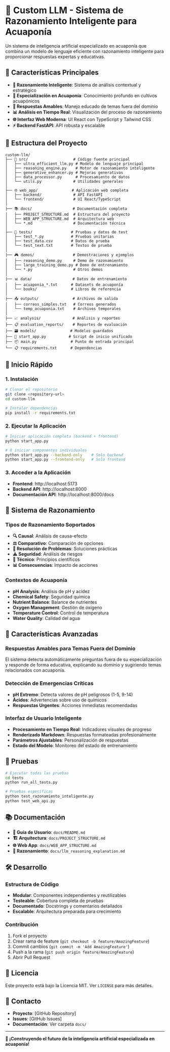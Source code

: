 # 🤖 Custom LLM - Sistema de Razonamiento Inteligente para Acuaponía

Un sistema de inteligencia artificial especializado en acuaponía que combina un modelo de lenguaje eficiente con razonamiento inteligente para proporcionar respuestas expertas y educativas.

## 🌟 Características Principales

- **🧠 Razonamiento Inteligente**: Sistema de análisis contextual y estratégico
- **🎯 Especialización en Acuaponía**: Conocimiento profundo en cultivos acuapónicos
- **🤝 Respuestas Amables**: Manejo educado de temas fuera del dominio
- **📊 Análisis en Tiempo Real**: Visualización del proceso de razonamiento
- **🌐 Interfaz Web Moderna**: UI React con TypeScript y Tailwind CSS
- **⚡ Backend FastAPI**: API robusta y escalable

## 📁 Estructura del Proyecto

```
custom-llm/
├── 📁 src/                    # Código fuente principal
│   ├── ultra_efficient_llm.py # Modelo de lenguaje principal
│   ├── reasoning_engine.py    # Motor de razonamiento inteligente
│   ├── generative_enhancer.py # Mejoras generativas
│   ├── data_processor.py      # Procesamiento de datos
│   └── utils.py              # Utilidades generales
│
├── 🌐 web_app/               # Aplicación web completa
│   ├── backend/              # API FastAPI
│   └── frontend/             # UI React/TypeScript
│
├── 📚 docs/                  # Documentación completa
│   ├── PROJECT_STRUCTURE.md  # Estructura del proyecto
│   ├── WEB_APP_STRUCTURE.md  # Arquitectura web
│   └── *.md                  # Documentación técnica
│
├── 🧪 tests/                 # Pruebas y datos de test
│   ├── test_*.py            # Pruebas unitarias
│   ├── test_data.csv        # Datos de prueba
│   └── test_text.txt        # Textos de prueba
│
├── 🎮 demos/                 # Demostraciones y ejemplos
│   ├── reasoning_demo.py     # Demo de razonamiento
│   ├── large_training_demo.py # Demo de entrenamiento
│   └── *.py                  # Otros demos
│
├── 📊 data/                  # Datos de entrenamiento
│   ├── acuaponia_*.txt      # Datasets de acuaponía
│   └── books/               # Libros de referencia
│
├── 📤 outputs/               # Archivos de salida
│   ├── correos_simples.txt   # Correos generados
│   └── temp_acuaponia.txt    # Archivos temporales
│
├── 📈 analysis/              # Análisis y reportes
├── 📋 evaluation_reports/    # Reportes de evaluación
├── 🗃️ models/               # Modelos guardados
├── 🚀 start_app.py          # Script de inicio unificado
├── 📦 main.py               # Punto de entrada principal
└── 📋 requirements.txt      # Dependencias
```

## 🚀 Inicio Rápido

### 1. Instalación
```bash
# Clonar el repositorio
git clone <repository-url>
cd custom-llm

# Instalar dependencias
pip install -r requirements.txt
```

### 2. Ejecutar la Aplicación
```bash
# Iniciar aplicación completa (backend + frontend)
python start_app.py

# O iniciar componentes individuales
python start_app.py --backend-only    # Solo backend
python start_app.py --frontend-only   # Solo frontend
```

### 3. Acceder a la Aplicación
- **Frontend**: http://localhost:5173
- **Backend API**: http://localhost:8000
- **Documentación API**: http://localhost:8000/docs

## 🧠 Sistema de Razonamiento

### Tipos de Razonamiento Soportados
- **🔍 Causal**: Análisis de causa-efecto
- **⚖️ Comparativo**: Comparación de opciones
- **🔧 Resolución de Problemas**: Soluciones prácticas
- **⚠️ Seguridad**: Análisis de riesgos
- **🔬 Técnico**: Principios científicos
- **📊 Consecuencias**: Impacto de acciones

### Contextos de Acuaponía
- **pH Analysis**: Análisis de pH y acidez
- **Chemical Safety**: Seguridad química
- **Nutrient Balance**: Balance de nutrientes
- **Oxygen Management**: Gestión de oxígeno
- **Temperature Control**: Control de temperatura
- **Water Quality**: Calidad del agua

## 🎯 Características Avanzadas

### Respuestas Amables para Temas Fuera del Dominio
El sistema detecta automáticamente preguntas fuera de su especialización y responde de forma educativa, explicando su dominio y sugiriendo temas relacionados con acuaponía.

### Detección de Emergencias Críticas
- **pH Extremo**: Detecta valores de pH peligrosos (1-5, 9-14)
- **Ácidos**: Advertencias sobre uso de químicos
- **Respuestas Urgentes**: Acciones inmediatas recomendadas

### Interfaz de Usuario Inteligente
- **Procesamiento en Tiempo Real**: Indicadores visuales de progreso
- **Renderizado Markdown**: Respuestas formateadas profesionalmente
- **Parámetros Ajustables**: Personalización de respuestas
- **Estado del Modelo**: Monitoreo del estado de entrenamiento

## 🧪 Pruebas

```bash
# Ejecutar todas las pruebas
cd tests
python run_all_tests.py

# Pruebas específicas
python test_razonamiento_inteligente.py
python test_web_api.py
```

## 📚 Documentación

- **📖 Guía de Usuario**: `docs/README.md`
- **🏗️ Arquitectura**: `docs/PROJECT_STRUCTURE.md`
- **🌐 Web App**: `docs/WEB_APP_STRUCTURE.md`
- **🧠 Razonamiento**: `docs/llm_reasoning_explanation.md`

## 🛠️ Desarrollo

### Estructura de Código
- **Modular**: Componentes independientes y reutilizables
- **Testeable**: Cobertura completa de pruebas
- **Documentado**: Docstrings y comentarios detallados
- **Escalable**: Arquitectura preparada para crecimiento

### Contribución
1. Fork el proyecto
2. Crear rama de feature (`git checkout -b feature/AmazingFeature`)
3. Commit cambios (`git commit -m 'Add AmazingFeature'`)
4. Push a la rama (`git push origin feature/AmazingFeature`)
5. Abrir Pull Request

## 📄 Licencia

Este proyecto está bajo la Licencia MIT. Ver `LICENSE` para más detalles.

## 🤝 Contacto

- **Proyecto**: [GitHub Repository]
- **Issues**: [GitHub Issues]
- **Documentación**: Ver carpeta `docs/`

---

**🌟 ¡Construyendo el futuro de la inteligencia artificial especializada en acuaponía!** 
